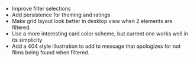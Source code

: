 - Improve filter selections
- Add persistence for theming and ratings
- Make grid layout look better in desktop view when 2 elements are filtered.
- Use a more interesting card color scheme, but current one works well in its simplicity
-  Add a 404 style illustration to add to message that apologizes for not films being found when filtered.